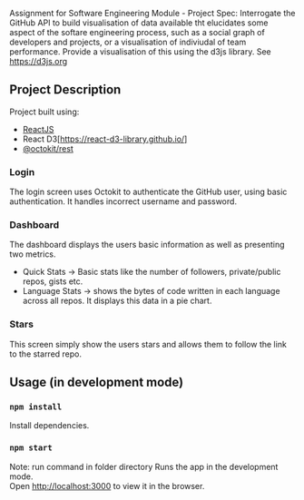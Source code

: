 Assignment for Software Engineering Module -
Project Spec: 
Interrogate the GitHub API to build visualisation of data available tht elucidates some aspect of the softare engineering process, such as a social graph of developers and projects, or a visualisation of indiviudal of team performance. Provide a visualisation of this using the d3js library. See https://d3js.org

## Project Description
Project built using:
 - [ReactJS](https://reactjs.org/)</br>
 - React D3[https://react-d3-library.github.io/]</br>
 - [@octokit/rest](https://www.npmjs.com/package/@octokit/rest)</br>

### Login
The login screen uses Octokit to authenticate the GitHub user, using basic authentication. It handles incorrect username and password.


### Dashboard
The dashboard displays the users basic information as well as presenting two metrics.

 - Quick Stats -> Basic stats like the number of followers, private/public repos, gists etc.</br>
 - Language Stats -> shows the bytes of code written in each language across all repos. It displays this data in a pie chart.</br>


 ### Stars
 This screen simply show the users stars and allows them to follow the link to the starred repo.
 
 
 ## Usage (in development mode) 
 
 ### `npm install`

Install dependencies.
 
 
 ### `npm start`
Note: run command in folder directory 
Runs the app in the development mode.<br />
Open [http://localhost:3000](http://localhost:3000) to view it in the browser.
